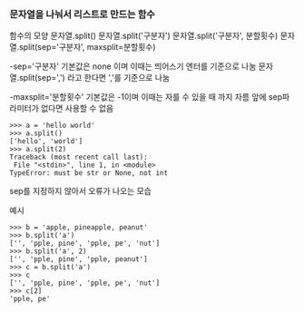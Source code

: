 ### 문자열을 나눠서 리스트로 만드는 함수

함수의 모양
문자열.split()
문자열.split('구분자')
문자열.split('구분자', 분할횟수)
문자열.split(sep='구분자', maxsplit=분할횟수)

-sep='구분자'
 기본값은 none 이며 이때는 띄어스기 엔터를 기준으로 나눔
 문자열.split(sep=',') 라고 한다면 ','를 기준으로 나눔
 
 -maxsplit='분할횟수'
 기본값은 -1이며 이때는 자를 수 있을 때 까지 자름
 앞에 sep파라미터가 없다면 사용할 수 없음
 ```
 >>> a = 'hello world'
>>> a.split()
['hello', 'world']
>>> a.split(2)
Traceback (most recent call last):
  File "<stdin>", line 1, in <module>
TypeError: must be str or None, not int
```
sep를 지정하지 않아서 오류가 나오는 모습


예시
```
>>> b = 'apple, pineapple, peanut'
>>> b.split('a')
['', 'pple, pine', 'pple, pe', 'nut']
>>> b.split('a', 2)
['', 'pple, pine', 'pple, peanut']
>>> c = b.split('a')
>>> c
['', 'pple, pine', 'pple, pe', 'nut']
>>> c[2]
'pple, pe'

```
